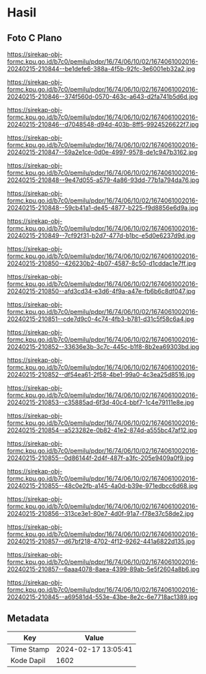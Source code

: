 # Hasil

## Foto C Plano

https://sirekap-obj-formc.kpu.go.id/b7c0/pemilu/pdpr/16/74/06/10/02/1674061002016-20240215-210844--be1defe6-388a-4f5b-92fc-3e6001eb32a2.jpg

https://sirekap-obj-formc.kpu.go.id/b7c0/pemilu/pdpr/16/74/06/10/02/1674061002016-20240215-210846--374f560d-0570-463c-a643-d2fa741b5d6d.jpg

https://sirekap-obj-formc.kpu.go.id/b7c0/pemilu/pdpr/16/74/06/10/02/1674061002016-20240215-210846--d7048548-d94d-403b-8ff5-9924526622f7.jpg

https://sirekap-obj-formc.kpu.go.id/b7c0/pemilu/pdpr/16/74/06/10/02/1674061002016-20240215-210847--59a2e1ce-0d0e-4997-9578-de1c947b3162.jpg

https://sirekap-obj-formc.kpu.go.id/b7c0/pemilu/pdpr/16/74/06/10/02/1674061002016-20240215-210848--9e47d055-a579-4a86-93dd-77b1a794da76.jpg

https://sirekap-obj-formc.kpu.go.id/b7c0/pemilu/pdpr/16/74/06/10/02/1674061002016-20240215-210848--59cb41a1-de45-4877-b225-f9d8856e6d9a.jpg

https://sirekap-obj-formc.kpu.go.id/b7c0/pemilu/pdpr/16/74/06/10/02/1674061002016-20240215-210849--7cf92f31-b2d7-477d-b1bc-e5d0e6237d9d.jpg

https://sirekap-obj-formc.kpu.go.id/b7c0/pemilu/pdpr/16/74/06/10/02/1674061002016-20240215-210850--426230b2-4b07-4587-8c50-d1cddac1e7ff.jpg

https://sirekap-obj-formc.kpu.go.id/b7c0/pemilu/pdpr/16/74/06/10/02/1674061002016-20240215-210850--afd3cd34-e3d6-4f9a-a47e-fb6b6c8df047.jpg

https://sirekap-obj-formc.kpu.go.id/b7c0/pemilu/pdpr/16/74/06/10/02/1674061002016-20240215-210851--cde7d9c0-4c74-4fb3-b781-d31c5f58c6a4.jpg

https://sirekap-obj-formc.kpu.go.id/b7c0/pemilu/pdpr/16/74/06/10/02/1674061002016-20240215-210852--33636e3b-3c7c-445c-b1f8-8b2ea69303bd.jpg

https://sirekap-obj-formc.kpu.go.id/b7c0/pemilu/pdpr/16/74/06/10/02/1674061002016-20240215-210852--df54ea61-2f58-4be1-99a0-4c3ea25d8516.jpg

https://sirekap-obj-formc.kpu.go.id/b7c0/pemilu/pdpr/16/74/06/10/02/1674061002016-20240215-210853--c35885ad-6f3d-40c4-bbf7-1c4e79111e8e.jpg

https://sirekap-obj-formc.kpu.go.id/b7c0/pemilu/pdpr/16/74/06/10/02/1674061002016-20240215-210854--a523282e-0b82-41e2-874d-a555bc47af12.jpg

https://sirekap-obj-formc.kpu.go.id/b7c0/pemilu/pdpr/16/74/06/10/02/1674061002016-20240215-210855--0d86144f-2d4f-487f-a3fc-205e9409a0f9.jpg

https://sirekap-obj-formc.kpu.go.id/b7c0/pemilu/pdpr/16/74/06/10/02/1674061002016-20240215-210855--48c0e2fb-a145-4a0d-b39e-971edbcc6d68.jpg

https://sirekap-obj-formc.kpu.go.id/b7c0/pemilu/pdpr/16/74/06/10/02/1674061002016-20240215-210856--313ce3e1-80e7-4d0f-91a7-f78e37c58de2.jpg

https://sirekap-obj-formc.kpu.go.id/b7c0/pemilu/pdpr/16/74/06/10/02/1674061002016-20240215-210857--d67bf218-4702-4f12-9262-441a6822d135.jpg

https://sirekap-obj-formc.kpu.go.id/b7c0/pemilu/pdpr/16/74/06/10/02/1674061002016-20240215-210857--6aaa4078-8aea-4399-89ab-5e5f2604a8b6.jpg

https://sirekap-obj-formc.kpu.go.id/b7c0/pemilu/pdpr/16/74/06/10/02/1674061002016-20240215-210845--a69581d4-553e-43be-8e2c-6e7718ac1389.jpg


## Metadata

| Key        | Value               |
| ---------- | ------------------- |
| Time Stamp | 2024-02-17 13:05:41 |
| Kode Dapil | 1602                |



